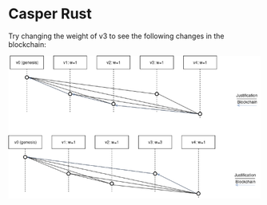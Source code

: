 # Casper Rust

Try changing the weight of v3 to see the following changes in the blockchain:

![image](./img/blockchain.png)
